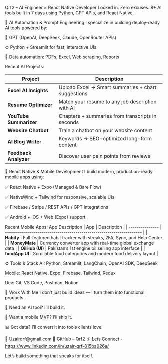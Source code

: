 Qrf2 – AI Engineer × React Native Developer
Locked in. Zero excuses.
8+ AI tools built in 7 days using Python, GPT APIs, and React Native.

🤖 AI Automation & Prompt Engineering
I specialize in building deploy-ready AI tools powered by:

🧠 GPT (OpenAI, DeepSeek, Claude, OpenRouter APIs)

⚙️ Python + Streamlit for fast, interactive UIs

📄 Data automation: PDFs, Excel, Web scraping, Reports

Recent AI Projects:

| Project                  | Description                                        |
| ------------------------ | -------------------------------------------------- |
| **Excel AI Insights**    | Upload Excel → Smart summaries + chart suggestions |
| **Resume Optimizer**     | Match your resume to any job description with AI   |
| **YouTube Summarizer**   | Chapters + summaries from transcripts in seconds   |
| **Website Chatbot**      | Train a chatbot on your website content            |
| **AI Blog Writer**       | Keywords → SEO-optimized long-form content         |
| **Feedback Analyzer**    | Discover user pain points from reviews             |



📱 React Native & Mobile Development
I build modern, production-ready mobile apps using:

✅ React Native + Expo (Managed & Bare Flow)

✅ NativeWind + Tailwind for responsive, scalable UIs

✅ Firebase / Stripe / REST APIs / GPT integrations

✅ Android + iOS + Web (Expo) support

 Recent Mobile Apps:
App	Description
| App             | Description                                                          |
| --------------- | -------------------------------------------------------------------- |
| **Habity**      | Full-featured habit tracker with streaks, 2FA, Sync, and Help Center |
| **MoneyMate**   | Currency converter app with real-time global exchange data           |
| **OilHub (UI)** | Pakistan’s 1st engine oil selling app interface                      |
| **foodApp UI**  | Scrollable food categories and modern food delivery layout           |


⚙️ Tools & Stack
AI: Python, Streamlit, LangChain, OpenAI SDK, DeepSeek

Mobile: React Native, Expo, Firebase, Tailwind, Redux

Dev: Git, VS Code, Postman, Notion

💼 Work With Me
I don’t just build ideas — I turn them into functional products.

🧠 Need an AI tool? I’ll build it.

📲 Want a mobile MVP? I’ll ship it.

📊 Got data? I’ll convert it into tools clients love.

📩 Uzairqrf@gmail.com
🔗 GitHub – Qrf2
🖇️ Lets Connect - https://www.linkedin.com/in/uzair-qrf-815ba026a/


Let’s build something that speaks for itself.
